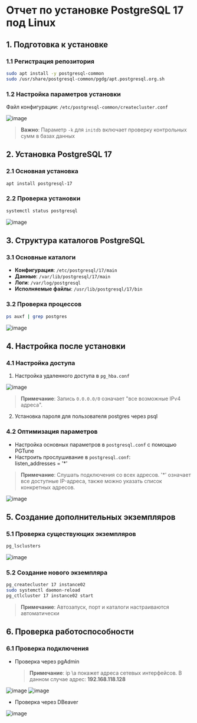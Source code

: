 # Отчет по установке PostgreSQL 17 под Linux

## 1. Подготовка к установке

### 1.1 Регистрация репозитория
```bash
sudo apt install -y postgresql-common
sudo /usr/share/postgresql-common/pgdg/apt.postgresql.org.sh
```

<!--
![Регистрация репозитория](screenshots/01_repo_registration.png)
-->

### 1.2 Настройка параметров установки
Файл конфигурации: `/etc/postgresql-common/createcluster.conf`

![image](https://github.com/user-attachments/assets/227edc43-e4c5-4a1e-9fcb-c3bed9720346)


> **Важно**: Параметр `-k` для `initdb` включает проверку контрольных сумм в базах данных





## 2. Установка PostgreSQL 17

### 2.1 Основная установка
```bash
apt install postgresql-17
```

### 2.2 Проверка установки
```bash
systemctl status postgresql
```


![image](https://github.com/user-attachments/assets/a28dc9a3-ad1c-4b37-a787-5056f551b576)


## 3. Структура каталогов PostgreSQL

### 3.1 Основные каталоги
- **Конфигурация**: `/etc/postgresql/17/main`
- **Данные**: `/var/lib/postgresql/17/main`
- **Логи**: `/var/log/postgresql`
- **Исполняемые файлы**: `/usr/lib/postgresql/17/bin`

### 3.2 Проверка процессов 
```bash
ps auxf | grep postgres
```

![image](https://github.com/user-attachments/assets/fd3b93b6-5e9a-435e-972c-d0def19d92f5)



## 4. Настройка после установки

### 4.1 Настройка доступа
1. Настройка удаленного доступа в `pg_hba.conf`


![image](https://github.com/user-attachments/assets/5a8e9c4f-9529-4c20-845a-308f6d4bf811)

> **Примечание**: Запись `0.0.0.0/0` означает "все возможные IPv4 адреса".
 
2. Установка пароля для пользователя postgres через psql

### 4.2 Оптимизация параметров
- Настройка основных параметров в `postgresql.conf` с помощью PGTune
- Настроить прослушивание в `postgresql.conf`:     
     listen_addresses = '*'  

> **Примечание**: Слушать подключения со всех адресов. '*' означает все доступные IP-адреса, также можно указать список конкретных адресов.


![image](https://github.com/user-attachments/assets/26469069-4edd-4616-8ea8-222110bec063)


## 5. Создание дополнительных экземпляров

### 5.1 Проверка существующих экземпляров
```bash
pg_lsclusters
```

![image](https://github.com/user-attachments/assets/2723a9d3-900f-48f6-bdd4-f398653eb964)


### 5.2 Создание нового экземпляра
```bash
pg_createcluster 17 instance02
sudo systemctl daemon-reload
pg_ctlcluster 17 instance02 start
```

> **Примечание**: Автозапуск, порт и каталоги настраиваются автоматически

<!--
![Создание экземпляра](screenshots/06_instance_creation.png)
-->

## 6. Проверка работоспособности

### 6.1 Проверка подключения
- Проверка через pgAdmin

  > **Примечание**: ip \a покажет адреса сетевых интерфейсов. В данном случае адрес: **192.168.118.128**


![image](https://github.com/user-attachments/assets/36c1bcae-e675-4e6f-9cb1-a80e0e107b42)
![image](https://github.com/user-attachments/assets/f25ff8bf-a967-4816-867b-2129abfc5b87)


- Проверка через DBeaver


![image](https://github.com/user-attachments/assets/b34455ec-fd84-4d8f-9e32-6c69ff2cfe87)


